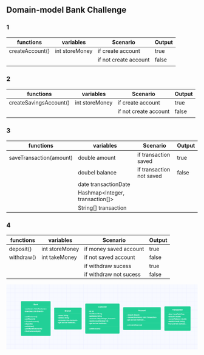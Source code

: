 ## Domain-model Bank Challenge

### 1
| functions       | variables      | Scenario              | Output |
|-----------------|----------------|-----------------------|--------|
| createAccount() | int storeMoney | if create account     | true   |
|                 |                | if not create account | false  |
|                 |                |                       |        |

### 2

| functions              | variables      | Scenario              | Output |
|------------------------|----------------|-----------------------|--------|
| createSavingsAccount() | int storeMoney | if create account     | true   |
|                        |                | if not create account | false  |
|                        |                |                       |        |

### 3

| functions               | variables                       | Scenario                 | Output |
|-------------------------|---------------------------------|--------------------------|--------|
| saveTransaction(amount) | double amount                   | if transaction saved     | true   |
|                         | doubel balance                  | if transaction not saved | false  |
|                         | date transactionDate            |                          |        |
|                         | Hashmap<Integer, transaction[]> |                          |        |
|                         | String[] transaction            |                          |        |

### 4

| functions  | variables      | Scenario               | Output |
|------------|----------------|------------------------|--------|
| deposit()  | int storeMoney | if money saved account | true   |
| withdraw() | int takeMoney  | if not saved account   | false  |
|            |                | if withdraw sucess     | true   |
|            |                | if withdraw not sucess | false  |

![img.png](img.png)